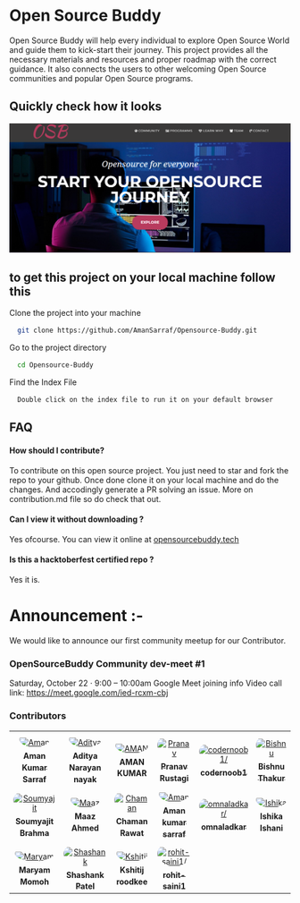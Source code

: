 # Open Source Buddy

Open Source Buddy will help every individual to explore Open Source World and guide them to kick-start their journey. This project provides all the necessary materials and resources and proper roadmap with the correct guidance. It also connects the users to other welcoming Open Source communities and popular Open Source programs.
## Quickly check how it looks

![App Screenshot](./img/screenshot.png)


## to get this project on your local machine follow this

Clone the project into your machine

```bash
  git clone https://github.com/AmanSarraf/Opensource-Buddy.git
```

Go to the project directory

```bash
  cd Opensource-Buddy
```

Find the Index File

```bash
  Double click on the index file to run it on your default browser
```


## FAQ

#### How should I contribute?

To contribute on this open source project. You just need to star and fork the repo to  your github. 
Once done clone it on your local machine and do the changes. And accodingly generate a PR solving an issue.
More on contribution.md file so do check that out. 



#### Can I view it without downloading ?

Yes ofcourse. You can view it online at [opensourcebuddy.tech](http://opensourcebuddy.tech/)

#### Is this a hacktoberfest certified repo ?

Yes it is. 

# Announcement :- 
We would like to announce our first community meetup for our Contributor.

### OpenSourceBuddy Community dev-meet #1
Saturday, October 22 · 9:00 – 10:00am
Google Meet joining info
Video call link: https://meet.google.com/ied-rcxm-cbj

 

<!-- ## Contributors

- [@AmanSarraf](https://www.github.com/AmanSarraf)
- [@cleverhare](https://www.github.com/cleverhare)
- [@chaman-rawat](https://github.com/chaman-rawat)
- [@Pranav-Rustagi](https://github.com/Pranav-Rustagi)
- [@ishani-1255](https://github.com/ishani-1255)

Thank You Very Much for Contributing.  -->

### Contributors

<table>
<tr>
    <td align="center" style="word-wrap: break-word; width: 150.0; height: 150.0">
        <a href=https://github.com/AmanSarraf>
            <img src=https://avatars.githubusercontent.com/u/90839355?v=4 width="100;"  style="border-radius:50%;align-items:center;justify-content:center;overflow:hidden;padding-top:10px" alt=Aman Kumar Sarraf/>
            <br />
            <sub style="font-size:14px"><b>Aman Kumar Sarraf</b></sub>
        </a>
    </td>
    <td align="center" style="word-wrap: break-word; width: 150.0; height: 150.0">
        <a href=https://github.com/Aditya-Narayan-Nayak>
            <img src=https://avatars.githubusercontent.com/u/72183256?v=4 width="100;"  style="border-radius:50%;align-items:center;justify-content:center;overflow:hidden;padding-top:10px" alt=Aditya Narayan nayak/>
            <br />
            <sub style="font-size:14px"><b>Aditya Narayan nayak</b></sub>
        </a>
    </td>
    <td align="center" style="word-wrap: break-word; width: 150.0; height: 150.0">
        <a href=https://github.com/AmanKumar2626>
            <img src=https://avatars.githubusercontent.com/u/92772172?v=4 width="100;"  style="border-radius:50%;align-items:center;justify-content:center;overflow:hidden;padding-top:10px" alt=AMAN KUMAR/>
            <br />
            <sub style="font-size:14px"><b>AMAN KUMAR</b></sub>
        </a>
    </td>
    <td align="center" style="word-wrap: break-word; width: 150.0; height: 150.0">
        <a href=https://github.com/Pranav-Rustagi>
            <img src=https://avatars.githubusercontent.com/u/57594891?v=4 width="100;"  style="border-radius:50%;align-items:center;justify-content:center;overflow:hidden;padding-top:10px" alt=Pranav Rustagi/>
            <br />
            <sub style="font-size:14px"><b>Pranav Rustagi</b></sub>
        </a>
    </td>
    <td align="center" style="word-wrap: break-word; width: 150.0; height: 150.0">
        <a href=https://github.com/codernoob1>
            <img src=https://avatars.githubusercontent.com/u/79470721?v=4 width="100;"  style="border-radius:50%;align-items:center;justify-content:center;overflow:hidden;padding-top:10px" alt=codernoob1/>
            <br />
            <sub style="font-size:14px"><b>codernoob1</b></sub>
        </a>
    </td>
    <td align="center" style="word-wrap: break-word; width: 150.0; height: 150.0">
        <a href=https://github.com/Bishnukt>
            <img src=https://avatars.githubusercontent.com/u/87633659?v=4 width="100;"  style="border-radius:50%;align-items:center;justify-content:center;overflow:hidden;padding-top:10px" alt=Bishnu Thakur/>
            <br />
            <sub style="font-size:14px"><b>Bishnu Thakur</b></sub>
        </a>
    </td>
</tr>
<tr>
    <td align="center" style="word-wrap: break-word; width: 150.0; height: 150.0">
        <a href=https://github.com/cleverhare>
            <img src=https://avatars.githubusercontent.com/u/102357739?v=4 width="100;"  style="border-radius:50%;align-items:center;justify-content:center;overflow:hidden;padding-top:10px" alt=Soumyajit Brahma />
            <br />
            <sub style="font-size:14px"><b>Soumyajit Brahma </b></sub>
        </a>
    </td>
    <td align="center" style="word-wrap: break-word; width: 150.0; height: 150.0">
        <a href=https://github.com/Maaz-Code>
            <img src=https://avatars.githubusercontent.com/u/65590762?v=4 width="100;"  style="border-radius:50%;align-items:center;justify-content:center;overflow:hidden;padding-top:10px" alt=Maaz Ahmed/>
            <br />
            <sub style="font-size:14px"><b>Maaz Ahmed</b></sub>
        </a>
    </td>
    <td align="center" style="word-wrap: break-word; width: 150.0; height: 150.0">
        <a href=https://github.com/chaman-rawat>
            <img src=https://avatars.githubusercontent.com/u/48222679?v=4 width="100;"  style="border-radius:50%;align-items:center;justify-content:center;overflow:hidden;padding-top:10px" alt=Chaman Rawat/>
            <br />
            <sub style="font-size:14px"><b>Chaman Rawat</b></sub>
        </a>
    </td>
    <td align="center" style="word-wrap: break-word; width: 150.0; height: 150.0">
        <a href=https://github.com/amanrxl-1999>
            <img src=https://avatars.githubusercontent.com/u/40610425?v=4 width="100;"  style="border-radius:50%;align-items:center;justify-content:center;overflow:hidden;padding-top:10px" alt=Aman kumar sarraf/>
            <br />
            <sub style="font-size:14px"><b>Aman kumar sarraf</b></sub>
        </a>
    </td>
    <td align="center" style="word-wrap: break-word; width: 150.0; height: 150.0">
        <a href=https://github.com/omnaladkar>
            <img src=https://avatars.githubusercontent.com/u/75687080?v=4 width="100;"  style="border-radius:50%;align-items:center;justify-content:center;overflow:hidden;padding-top:10px" alt=omnaladkar/>
            <br />
            <sub style="font-size:14px"><b>omnaladkar</b></sub>
        </a>
    </td>
    <td align="center" style="word-wrap: break-word; width: 150.0; height: 150.0">
        <a href=https://github.com/ishani-1255>
            <img src=https://avatars.githubusercontent.com/u/112965737?v=4 width="100;"  style="border-radius:50%;align-items:center;justify-content:center;overflow:hidden;padding-top:10px" alt=Ishika Ishani/>
            <br />
            <sub style="font-size:14px"><b>Ishika Ishani</b></sub>
        </a>
    </td>
</tr>
<tr>
    <td align="center" style="word-wrap: break-word; width: 150.0; height: 150.0">
        <a href=https://github.com/Maryam-Momoh>
            <img src=https://avatars.githubusercontent.com/u/75956011?v=4 width="100;"  style="border-radius:50%;align-items:center;justify-content:center;overflow:hidden;padding-top:10px" alt=Maryam Momoh/>
            <br />
            <sub style="font-size:14px"><b>Maryam Momoh</b></sub>
        </a>
    </td>
    <td align="center" style="word-wrap: break-word; width: 150.0; height: 150.0">
        <a href=https://github.com/Shashankfeeling>
            <img src=https://avatars.githubusercontent.com/u/87827112?v=4 width="100;"  style="border-radius:50%;align-items:center;justify-content:center;overflow:hidden;padding-top:10px" alt=Shashank Patel/>
            <br />
            <sub style="font-size:14px"><b>Shashank Patel</b></sub>
        </a>
    </td>
    <td align="center" style="word-wrap: break-word; width: 150.0; height: 150.0">
        <a href=https://github.com/horizenight>
            <img src=https://avatars.githubusercontent.com/u/76839614?v=4 width="100;"  style="border-radius:50%;align-items:center;justify-content:center;overflow:hidden;padding-top:10px" alt=Kshitij roodkee/>
            <br />
            <sub style="font-size:14px"><b>Kshitij roodkee</b></sub>
        </a>
    </td>
    <td align="center" style="word-wrap: break-word; width: 150.0; height: 150.0">
        <a href=https://github.com/rohit-saini1>
            <img src=https://avatars.githubusercontent.com/u/112249119?v=4 width="100;"  style="border-radius:50%;align-items:center;justify-content:center;overflow:hidden;padding-top:10px" alt=rohit-saini1/>
            <br />
            <sub style="font-size:14px"><b>rohit-saini1</b></sub>
        </a>
    </td>
</tr>
</table>
